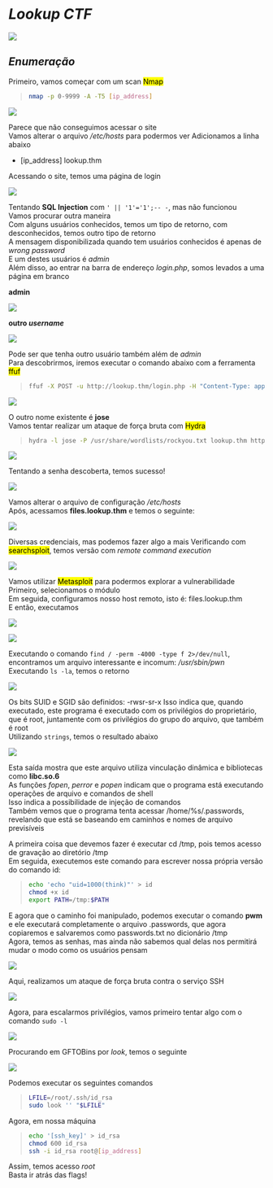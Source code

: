 # _**Lookup CTF**_
![](look.jpg)

## _**Enumeração**_
Primeiro, vamos começar com um scan <mark>Nmap</mark>
> ```bash
> nmap -p 0-9999 -A -T5 [ip_address]
> ```
![](scan_nmap.jpg)

Parece que não conseguimos acessar o site  
Vamos alterar o arquivo _/etc/hosts_ para podermos ver
Adicionamos a linha abaixo
* [ip_address]  lookup.thm

Acessando o site, temos uma página de login  

![](login.jpg)

Tentando **SQL Injection** com ```' || '1'='1';-- -```, mas não funcionou  
Vamos procurar outra maneira  
Com alguns usuários conhecidos, temos um tipo de retorno, com desconhecidos, temos outro tipo de retorno  
A mensagem disponibilizada quando tem usuários conhecidos é apenas de _wrong password_  
E um destes usuários é _admin_  
Além disso, ao entrar na barra de endereço _login.php_, somos levados a uma página em branco  

**admin**  

![](wrong_pass.jpg)  

**outro _username_**  

![](wrong_bob.jpg)

Pode ser que tenha outro usuário também além de _admin_  
Para descobrirmos, iremos executar o comando abaixo com a ferramenta <mark>ffuf</mark>
> ```bash
> ffuf -X POST -u http://lookup.thm/login.php -H "Content-Type: application/x-www-form-urlencoded" -d "username=FUZZ&password=invalidpass123" -w ../seclists/Usernames/Names/names.txt -fr "Wrong username or password. Please try again."
> ```
![](other_name.jpg)

O outro nome existente é **jose**  
Vamos tentar realizar um ataque de força bruta com <mark>Hydra</mark>
> ```bash
> hydra -l jose -P /usr/share/wordlists/rockyou.txt lookup.thm http-post-form "/login.php:username=^USER^&password=^PASS^:Wrong password. Please try again." -IV -t 64
> ```
![](jose_passwd.jpg)

Tentando a senha descoberta, temos sucesso!  

![](new_hosts.jpg)

Vamos alterar o arquivo de configuração _/etc/hosts_  
Após, acessamos **files.lookup.thm** e temos o seguinte:  

![](new_page.jpg)

Diversas credenciais, mas podemos fazer algo a mais
Verificando com <mark>searchsploit</mark>, temos versão com _remote command execution_  

![](exploit_version.jpg)

Vamos utilizar <mark>Metasploit</mark> para podermos explorar a vulnerabilidade  
Primeiro, selecionamos o módulo  
Em seguida, configuramos nosso host remoto, isto é: files.lookup.thm  
E então, executamos  

![](module.jpg)  

![](meterpreter_session.jpg)

Executando o comando ```find / -perm -4000 -type f 2>/dev/null```, encontramos um arquivo interessante e incomum: _/usr/sbin/pwn_  
Executando ```ls -la```, temos o retorno  

![](pwm.jpg)

Os bits SUID e SGID são definidos: -rwsr-sr-x
Isso indica que, quando executado, este programa é executado com os privilégios do proprietário, que é root, juntamente com os privilégios do grupo do arquivo, que também é root  
Utilizando ```strings```, temos o resultado abaixo  

![](password.jpg)

Esta saída mostra que este arquivo utiliza vinculação dinâmica e bibliotecas como **libc.so.6**  
As funções _fopen_, _perror_ e _popen_ indicam que o programa está executando operações de arquivo e comandos de shell  
Isso indica a possibilidade de injeção de comandos  
Também vemos que o programa tenta acessar /home/%s/.passwords, revelando que está se baseando em caminhos e nomes de arquivo previsíveis  

A primeira coisa que devemos fazer é executar cd /tmp, pois temos acesso de gravação ao diretório /tmp  
Em seguida, executemos este comando para escrever nossa própria versão do comando id:
> ```bash
> echo 'echo "uid=1000(think)"' > id
> chmod +x id
> export PATH=/tmp:$PATH
> ```
E agora que o caminho foi manipulado, podemos executar o comando **pwm** e ele executará completamente o arquivo .passwords, que agora copiaremos e salvaremos como passwords.txt no dicionário /tmp  
Agora, temos as senhas, mas ainda não sabemos qual delas nos permitirá mudar o modo como os usuários pensam  

![](password.jpg)

Aqui, realizamos um ataque de força bruta contra o serviço SSH  

![](ssh_login.jpg)

Agora, para escalarmos privilégios, vamos primeiro tentar algo com o comando ```sudo -l```  

![](priv_esc.jpg)

Procurando em GFTOBins por _look_, temos o seguinte  

![](sudo_file.jpg)

Podemos executar os seguintes comandos
> ```bash
> LFILE=/root/.ssh/id_rsa
> sudo look '' "$LFILE"
> ```
Agora, em nossa máquina
> ```bash
> echo '[ssh_key]' > id_rsa
> chmod 600 id_rsa
> ssh -i id_rsa root@[ip_address]
> ```
Assim, temos acesso _root_  
Basta ir atrás das flags!
